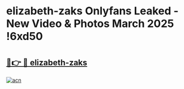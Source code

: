 # elizabeth-zaks Onlyfans Leaked - New Video & Photos March 2025 !6xd50

# <h2><a href="https://56q0y1.iuczelnia.edu.pl?title=elizabeth-zaks&ref=6xd50">🔗👉 🔴 elizabeth-zaks</a></h2>

[![acn](https://github.com/user-attachments/assets/0f9c940e-d8b0-45ae-aac7-cd30a18b3e1c)](https://56q0y1.iuczelnia.edu.pl?title=elizabeth-zaks&ref=6xd50)

